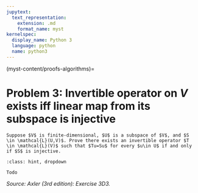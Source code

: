 ```yaml
---
jupytext:
  text_representation:
    extension: .md
    format_name: myst
kernelspec:
  display_name: Python 3
  language: python
  name: python3
---
```


(myst-content/proofs-algorithms)=
# Problem 3: Invertible operator on $V$ exists iff linear map from its subspace is injective

```{admonition} Problem 3
Suppose $V$ is finite-dimensional, $U$ is a subspace of $V$, and $S \in \mathcal{L}(U,V)$. Prove there exists an invertible operator $T \in \mathcal{L}(V)$ such that $Tu=Su$ for every $u\in U$ if and only if $S$ is injective.

```



```{admonition} Solution
:class: hint, dropdown

Todo

```


_Source: Axler (3rd edition):  Exercise 3D3._